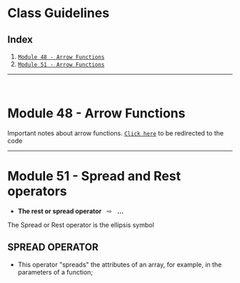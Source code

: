 # Class Guidelines  
  
## Index  
  
1. [`Module 48 - Arrow Functions`](#module-48---arrow-functions)  
2. [`Module 51 - Arrow Functions`](#module-51---spread-and-rest-operators)
***
<br>

# Module 48 - Arrow Functions  

Important notes about arrow functions. [`Click here`](https://github.com/Thiago-RM/Studies/blob/master/Languages/TypeScript/1-Initializing_TypeScript_Udemy/4-Chapter04_Ecma/c4-48-ArrowFunc/ArrowFuncExamp.ts)
to be redirected to the code
***
# Module 51 - Spread and Rest operators

* **The rest or spread operator** &nbsp; ⇨ &nbsp; **...** 

The Spread or Rest operator is the ellipsis symbol  
  
## SPREAD OPERATOR

* This operator "spreads" the attributes of an array, for example, in the 
parameters of a function;

